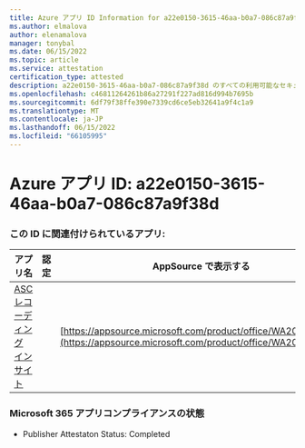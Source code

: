```yaml
---
title: Azure アプリ ID Information for a22e0150-3615-46aa-b0a7-086c87a9f38d
ms.author: elmalova
author: elenamalova
manager: tonybal
ms.date: 06/15/2022
ms.topic: article
ms.service: attestation
certification_type: attested
description: a22e0150-3615-46aa-b0a7-086c87a9f38d のすべての利用可能なセキュリティとコンプライアンス情報。
ms.openlocfilehash: c46811264261b86a27291f227ad816d994b7695b
ms.sourcegitcommit: 6df79f38ffe390e7339cd6ce5eb32641a9f4c1a9
ms.translationtype: MT
ms.contentlocale: ja-JP
ms.lasthandoff: 06/15/2022
ms.locfileid: "66105995"
---
```

# <a name="azure-app-id-a22e0150-3615-46aa-b0a7-086c87a9f38d"></a>Azure アプリ ID: a22e0150-3615-46aa-b0a7-086c87a9f38d


### <a name="apps-associated-with-this-id"></a>この ID に関連付けられているアプリ:
| **アプリ名** | **認定** | **AppSource で表示する** |
|--------------|---------------|-----------------------|
| [ASC レコーディング インサイト](../forward/WA200000708.md) |  | [https://appsource.microsoft.com/product/office/WA200000708](https://appsource.microsoft.com/product/office/WA200000708) |

### <a name="microsoft-365-app-compliance-status"></a>Microsoft 365 アプリコンプライアンスの状態
- Publisher Attestaton Status: Completed
